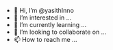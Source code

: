 - 👋 Hi, I’m @yasithInno
- 👀 I’m interested in ...
- 🌱 I’m currently learning ...
- 💞️ I’m looking to collaborate on ...
- 📫 How to reach me ...

<!---
yasithInno/yasithInno is a ✨ special ✨ repository because its `README.md` (this file) appears on your GitHub profile.
You can click the Preview link to take a look at your changes.
--->
